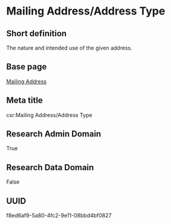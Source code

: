 # Mailing Address/Address Type
## Short definition
The nature and intended use of the given address.
## Base page
[Mailing Address](https://github.com/EuroCRIS/CASRAI-Dictionairies/blob/main/Objects/Mailing%20Address.md)
## Meta title
csr:Mailing Address/Address Type
## Research Admin Domain
True
## Research Data Domain
False
## UUID
f8ed6af9-5a80-4fc2-9e11-08bbd4bf0827

